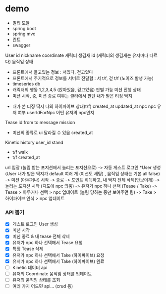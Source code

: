 # demo

- 멀티 모듈
- spring boot
- spring mvc
- 린트
- swagger

User
id
nickname
coordinate
캐릭터 생김새 id (캐릭터의 생김새는 유저마다 다르다)
움직임 상태
 - 프론트에서 들고있는 정보 : 서있다, 걷고있다
 - 프론트에서 주기적으로 정보를 서버로 전달함 : 서 t/f, 걷 t/f (노이즈 발생 가능)
 - timeseries db
 - 캐릭터의 행동 1,2,3,4,5 (앉아있음, 걷고있음) 판별 가능
미션 진행 상태
 - 미션 시작, 중, 미션 종료 여부는 클라에서 판단
내가 받은 티징 딱지
+  내가 쏜 티징 딱지
나의 하이파이브 상태(t/f)
created_at
updated_at
npc npc 유저 여부
userIdForNpc 어떤 유저의 npc인지

Tease
id
from
to
message
mission
 - 미션의 종류로 ui 달라질 수 있음
created_at

Kinetic history
user_id
stand
- t/f
walk 
- t/f
created_at

url 입장 (놀림 받는 포지션에서 놀리는 포지션으로)
-> 자동 게스트 로그인 *User 생성(User 내가 받은 딱지가 default 여러 개 (미션도 세팅) , 움직임 상태는 기본 all false)
-> 미션 (아무거나) 시작 -> 종료 -> 포인트 획득하고, 내 딱지 전체 삭제(안보이게)
-> 놀리는 포지션 시작 (지도에 npc 띄움)
-> 유저가 npc 하나 선택 (Tease / Take)
-> Tease > 아무거나 선택 > npc 업데이트 (놀림 당하는 중만 보여주면 됨)
-> Take > 하이파이브 인식 > npc 업데이트

### API 뽑기
- [X] 게스트 로그인 User 생성
- [X] 미션 시작
- [X] 미션 종료 & 내 tease 전체 삭제
- [X] 유저가 npc 하나 선택해서 Tease 요청
- [X] 특정 Tease 삭제
- [X] 유저가 npc 하나 선택해서 Take (하이파이브) 요청
- [X] 유저가 npc 하나 선택해서 Take (하이파이브) 완료
- [ ] Kinetic 데이터 api
- [ ] 유저의 Coordinate 움직임 상태를 업데이트
- [ ] 유저의 움직임 상태를 조회
- [ ] 여러 가지 어드민 api... (crud 등)
